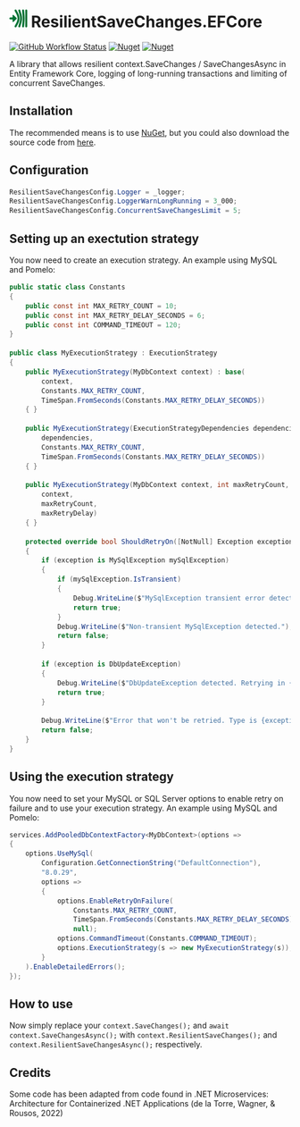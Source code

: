 # ![ResilientSaveChanges.EFCore](https://raw.githubusercontent.com/MarkCiliaVincenti/ResilientSaveChanges.EFCore/master/logo32.png) ResilientSaveChanges.EFCore
 [![GitHub Workflow Status](https://img.shields.io/github/actions/workflow/status/MarkCiliaVincenti/ResilientSaveChanges.EFCore/dotnet.yml?branch=master&logo=github&style=for-the-badge)](https://actions-badge.atrox.dev/MarkCiliaVincenti/ResilientSaveChanges.EFCore/goto?ref=master) [![Nuget](https://img.shields.io/nuget/v/ResilientSaveChanges.EFCore?label=ResilientSaveChanges.EFCore&logo=nuget&style=for-the-badge)](https://www.nuget.org/packages/ResilientSaveChanges.EFCore) [![Nuget](https://img.shields.io/nuget/dt/ResilientSaveChanges.EFCore?logo=nuget&style=for-the-badge)](https://www.nuget.org/packages/ResilientSaveChanges.EFCore)

A library that allows resilient context.SaveChanges / SaveChangesAsync in Entity Framework Core, logging of long-running transactions and limiting of concurrent SaveChanges.

## Installation
The recommended means is to use [NuGet](https://www.nuget.org/packages/ResilientSaveChanges.EFCore), but you could also download the source code from [here](https://github.com/MarkCiliaVincenti/ResilientSaveChanges.EFCore/releases).

## Configuration
```csharp
ResilientSaveChangesConfig.Logger = _logger;
ResilientSaveChangesConfig.LoggerWarnLongRunning = 3_000;
ResilientSaveChangesConfig.ConcurrentSaveChangesLimit = 5;
```

## Setting up an exectution strategy
You now need to create an execution strategy. An example using MySQL and Pomelo:

```csharp
public static class Constants
{
    public const int MAX_RETRY_COUNT = 10;
    public const int MAX_RETRY_DELAY_SECONDS = 6;
    public const int COMMAND_TIMEOUT = 120;
}

public class MyExecutionStrategy : ExecutionStrategy
{
    public MyExecutionStrategy(MyDbContext context) : base(
        context,
        Constants.MAX_RETRY_COUNT,
        TimeSpan.FromSeconds(Constants.MAX_RETRY_DELAY_SECONDS))
    { }

    public MyExecutionStrategy(ExecutionStrategyDependencies dependencies) : base(
        dependencies,
        Constants.MAX_RETRY_COUNT,
        TimeSpan.FromSeconds(Constants.MAX_RETRY_DELAY_SECONDS))
    { }

    public MyExecutionStrategy(MyDbContext context, int maxRetryCount, TimeSpan maxRetryDelay) : base(
        context,
        maxRetryCount,
        maxRetryDelay)
    { }

    protected override bool ShouldRetryOn([NotNull] Exception exception)
    {
        if (exception is MySqlException mySqlException)
        {
            if (mySqlException.IsTransient)
            {
                Debug.WriteLine($"MySqlException transient error detected. Retrying in {Constants.MAX_RETRY_DELAY_SECONDS} seconds");
                return true;
            }
            Debug.WriteLine($"Non-transient MySqlException detected.");
            return false;
        }

        if (exception is DbUpdateException)
        {
            Debug.WriteLine($"DbUpdateException detected. Retrying in {Constants.MAX_RETRY_DELAY_SECONDS} seconds");
            return true;
        }

        Debug.WriteLine($"Error that won't be retried. Type is {exception.GetType()}");
        return false;
    }
}
```

## Using the execution strategy
You now need to set your MySQL or SQL Server options to enable retry on failure and to use your execution strategy. An example using MySQL and Pomelo:

```csharp
services.AddPooledDbContextFactory<MyDbContext>(options =>
{
    options.UseMySql(
        Configuration.GetConnectionString("DefaultConnection"),
        "8.0.29",
        options =>
        {
            options.EnableRetryOnFailure(
                Constants.MAX_RETRY_COUNT, 
                TimeSpan.FromSeconds(Constants.MAX_RETRY_DELAY_SECONDS),
                null);
            options.CommandTimeout(Constants.COMMAND_TIMEOUT);
            options.ExecutionStrategy(s => new MyExecutionStrategy(s));
        }
    ).EnableDetailedErrors();
});
```

## How to use
Now simply replace your `context.SaveChanges();` and `await context.SaveChangesAsync();` with `context.ResilientSaveChanges();` and `context.ResilientSaveChangesAsync();` respectively.

## Credits
Some code has been adapted from code found in .NET Microservices: Architecture for Containerized .NET Applications (de la Torre, Wagner, & Rousos, 2022)